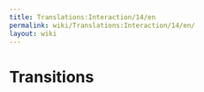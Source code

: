 ```yaml
---
title: Translations:Interaction/14/en
permalink: wiki/Translations:Interaction/14/en/
layout: wiki
---
```


# Transitions
